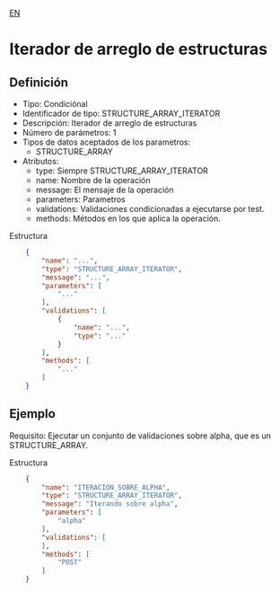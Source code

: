 [EN](STRUCTURE_ARRAY_ITERATOR.md)
# Iterador de arreglo de estructuras

## Definición
* Tipo: Condiciónal
* Identificador de tipo: STRUCTURE_ARRAY_ITERATOR
* Descripción: Iterador de arreglo de estructuras
* Número de parámetros: 1
* Tipos de datos aceptados de los parametros:
  * STRUCTURE_ARRAY
* Atributos:
  * type: Siempre STRUCTURE_ARRAY_ITERATOR
  * name: Nombre de la operación
  * message: El mensaje de la operación
  * parameters: Parametros
  * validations: Validaciones condicionadas a ejecutarse por test.
  * methods: Métodos en los que aplica la operación.

Estructura
```json
	{
		"name": "...",
		"type": "STRUCTURE_ARRAY_ITERATOR",
		"message": "...",
		"parameters": [
			"..."
		],
		"validations": [
			{
				"name": "...",
				"type": "..."
			}
		],
		"methods": [
			"..."
		]
	}
```
## Ejemplo

Requisito: Ejecutar un conjunto de validaciones sobre alpha, que es un STRUCTURE_ARRAY.

Estructura
```json
	{
		"name": "ITERACION_SOBRE_ALPHA",
		"type": "STRUCTURE_ARRAY_ITERATOR",
		"message": "Iterando sobre alpha",
		"parameters": [
			"alpha"
		],
		"validations": [
		],
		"methods": [
			"POST"
		]
	}
```
